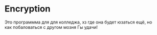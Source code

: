 # Encryption
Это программма для для колледжа, хз где она будет юзаться ещё, но как побаловаться с другом мозня
Гы
удачи!
